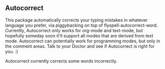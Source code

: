 ## Autocorrect

This package automatically corrects your typing mistakes in whatever language you prefer, via piggybacking on top of flyspell-autocorrect-word.  Currently, Autocorrect only works for org-mode and text-mode, but hopefully someday soon it'll support all modes that are derived from text mode.  Autocorrect can potentially work for programming modes, but only in the comment areas. Talk to your Doctor and see if Autocorrect is right for you. :)

Autocorrect currently corrects some words incorrectly.
